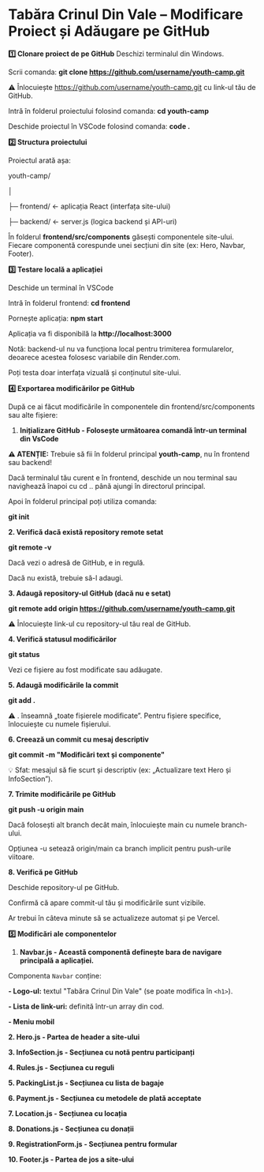 # Tabăra Crinul Din Vale – Modificare Proiect și Adăugare pe GitHub

**1️⃣ Clonare proiect de pe GitHub**
Deschizi terminalul din Windows.

Scrii comanda: **git clone https://github.com/username/youth-camp.git**

⚠️ Înlocuiește https://github.com/username/youth-camp.git cu link-ul tău de GitHub.

Intră în folderul proiectului folosind comanda: **cd youth-camp**

Deschide proiectul în VSCode folosind comanda: **code .**

**2️⃣ Structura proiectului**

Proiectul arată așa:

youth-camp/

│

├─ frontend/      ← aplicația React (interfața site-ului)

├─ backend/       ← server.js (logica backend și API-uri)

În folderul **frontend/src/components** găsești componentele site-ului. Fiecare componentă corespunde unei secțiuni din site (ex: Hero, Navbar, Footer).


**3️⃣ Testare locală a aplicației**

Deschide un terminal în VSCode

Intră în folderul frontend: **cd frontend**

Pornește aplicația: **npm start**

Aplicația va fi disponibilă la **http://localhost:3000**

Notă: backend-ul nu va funcționa local pentru trimiterea formularelor, deoarece acestea folosesc variabile din Render.com.

Poți testa doar interfața vizuală și conținutul site-ului.

**4️⃣ Exportarea modificărilor pe GitHub**

După ce ai făcut modificările în componentele din frontend/src/components sau alte fișiere:

1. **Inițializare GitHub - Folosește următoarea comandă într-un terminal din VsCode**

**⚠️ ATENȚIE:** Trebuie să fii în folderul principal **youth-camp**, nu în frontend sau backend!

Dacă terminalul tău curent e în frontend, deschide un nou terminal sau navighează înapoi cu cd .. până ajungi în directorul principal. 

Apoi în folderul principal poți utiliza comanda:

**git init**

**2. Verifică dacă există repository remote setat**

**git remote -v**

Dacă vezi o adresă de GitHub, e in regulă.

Dacă nu există, trebuie să-l adaugi.


**3. Adaugă repository-ul GitHub (dacă nu e setat)**

**git remote add origin https://github.com/username/youth-camp.git**

⚠️ Înlocuiește link-ul cu repository-ul tău real de GitHub.


**4. Verifică statusul modificărilor**

**git status**

Vezi ce fișiere au fost modificate sau adăugate.


**5. Adaugă modificările la commit**

**git add .**

⚠️ . înseamnă „toate fișierele modificate”. Pentru fișiere specifice, înlocuiește cu numele fișierului.


**6. Creează un commit cu mesaj descriptiv**

**git commit -m "Modificări text și componente"**

💡 Sfat: mesajul să fie scurt și descriptiv (ex: „Actualizare text Hero și InfoSection”).


**7. Trimite modificările pe GitHub**

**git push -u origin main**

Dacă folosești alt branch decât main, înlocuiește main cu numele branch-ului.

Opțiunea -u setează origin/main ca branch implicit pentru push-urile viitoare.



**8. Verifică pe GitHub**

Deschide repository-ul pe GitHub.

Confirmă că apare commit-ul tău și modificările sunt vizibile. 

Ar trebui în câteva minute să se actualizeze automat și pe Vercel.



**5️⃣ Modificări ale componentelor**

1. **Navbar.js - Această componentă definește bara de navigare principală a aplicației.**  

Componenta `Navbar` conține:

**- Logo-ul:** textul "Tabăra Crinul Din Vale" (se poate modifica în `<h1>`).

**- Lista de link-uri:** definită într-un array din cod.

**- Meniu mobil**


**2. Hero.js - Partea de header a site-ului**

**3. InfoSection.js - Secțiunea cu notă pentru participanți**

**4. Rules.js - Secțiunea cu reguli**

**5. PackingList.js - Secțiunea cu lista de bagaje**

**6. Payment.js - Secțiunea cu metodele de plată acceptate**

**7. Location.js - Secțiunea cu locația**

**8. Donations.js - Secțiunea cu donații**

**9. RegistrationForm.js - Secțiunea pentru formular**

**10. Footer.js - Partea de jos a site-ului**

